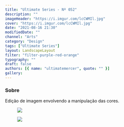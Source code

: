 ```yaml
---
title: "Ultimate Series - Nº 052"
description: ""
imageHeader: "https://i.imgur.com/lcCWMIl.jpg"
cover: "https://i.imgur.com/lcCWMIl.jpg"
date: "2021-08-16 21:30"
modifiedDate: ""
channel: "Arts"
category: "Design"
tags: ["Ultimate Series"]
layout: LandscapeLayout
filter: "filter-purple-red-orange"
typography: ""
draft: false
authors: [{ name: "ultimatemercer", quote: "" }]
gallery:
---
```


### Sobre

Edição de imagem envolvendo a manipulação das cores.

<figure>
<img src="https://i.imgur.com/lcCWMIl.jpg" className="max-w-none mx-auto block"/>
</figure>

<figure>
<img src="https://i.imgur.com/wjMi4jZ.jpg" className="max-w-none mx-auto block"/>
</figure>
